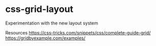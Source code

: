 # css-grid-layout
Experimentation with the new layout system

Resources
https://css-tricks.com/snippets/css/complete-guide-grid/
https://gridbyexample.com/examples/

